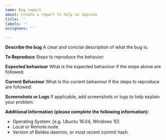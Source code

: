 ```yaml
---
name: Bug report
about: Create a report to help us improve
title: ''
labels: ''
assignees: ''

---
```


**Describe the bug**
A clear and concise description of what the bug is.

**To Reproduce**
Steps to reproduce the behavior:

**Expected behaviour**
What is the expected behaviour if the steps above are followed:

**Current Behaviour**
What is the current behaviour if the steps to reproduce are followed:

**Screenshots or Logs**
If applicable, add screenshots or logs to help explain your problem.

**Additional Information (please complete the following information):**
 - Operating System: [e.g. Ubuntu 16.04, Windows 10]
-  Local or Remote node
 - Version of Beldex daemon, or most recent commit hash.
